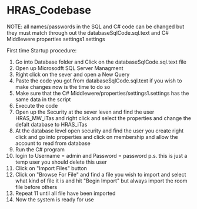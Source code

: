 # HRAS_Codebase
NOTE: all names/passwords in the SQL and C# code can be changed but they must match through out the databaseSqlCode.sql.text and C# Middlewere properties settings1.settings

First time Startup procedure:
1. Go into Database folder and Click on the databaseSqlCode.sql.text file
2. Open up Microsodft SQL Server Managment
3. Right click on the sever and open a New Query
4. Paste the code you got from databaseSqlCode.sql.text if you wish to make changes now is the time to do so
5. Make sure that the C# Middlewere/properties/settings1.settings has the same data in the script
6. Execute the code
7. Open up the Security at the sever leven and find the user HRAS_MW_iTas and right click and select the properties and change the defalt database to HRAS_iTas
8. At the database level open security and find the user you create right click and go into properties and click on membership and allow the account to read from database
9. Run the C# program
10. login to Username = admin and Password = password      p.s. this is just a temp user you should delete this user
11. Click on "Import Files" button
12. Click on "Browse For File" and find a file you wish to import and select what kind of file it is and hit "Begin Import" but always import the room file before others
13. Repeat 11 until all file have been imported
14. Now the system is ready for use
